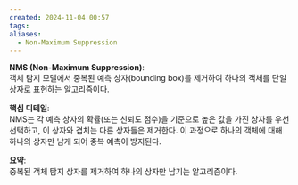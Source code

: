 ```yaml
---
created: 2024-11-04 00:57
tags: 
aliases:
  - Non-Maximum Suppression
---
```

**NMS (Non-Maximum Suppression)**:  
객체 탐지 모델에서 중복된 예측 상자(bounding box)를 제거하여 하나의 객체를 단일 상자로 표현하는 알고리즘이다.

**핵심 디테일**:  
NMS는 각 예측 상자의 확률(또는 신뢰도 점수)을 기준으로 높은 값을 가진 상자를 우선 선택하고, 이 상자와 겹치는 다른 상자들은 제거한다. 이 과정으로 하나의 객체에 대해 하나의 상자만 남게 되어 중복 예측이 방지된다.

**요약**:  
중복된 객체 탐지 상자를 제거하여 하나의 상자만 남기는 알고리즘이다.